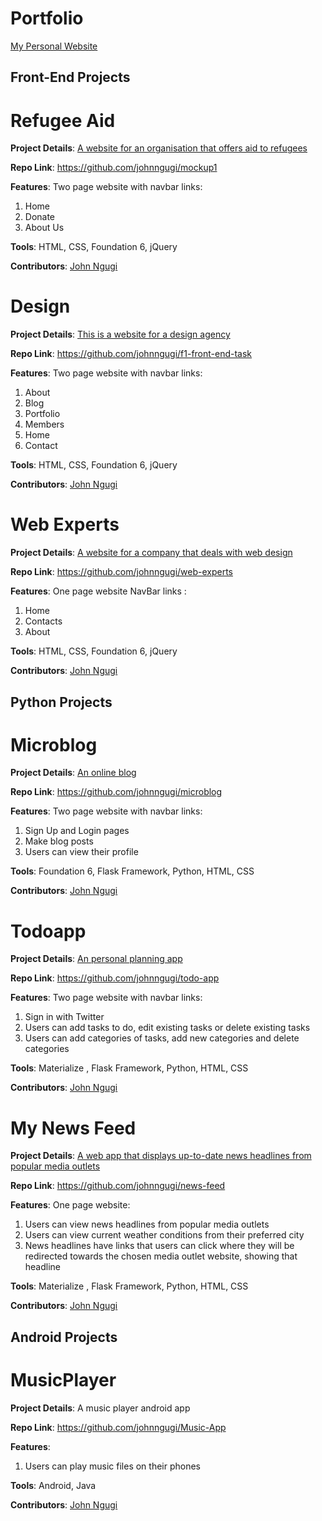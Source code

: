 # Portfolio    
   [My Personal Website](http://john-ngugi.netlify.com/)



## Front-End Projects



# Refugee Aid

**Project Details**: [A website for an organisation that offers aid to refugees](https://johnngugi.github.io/mockup1/)

**Repo Link**: https://github.com/johnngugi/mockup1

**Features**: Two page website with navbar links:  
1. Home  
2. Donate  
3. About Us

**Tools**: HTML, CSS, Foundation 6, jQuery

**Contributors**: [John Ngugi](https://github.com/johnngugi)



# Design

**Project Details**: [This is a website for a design agency](https://johnngugi.github.io/f1-front-end-task/)

**Repo Link**: https://github.com/johnngugi/f1-front-end-task

**Features**: Two page website with navbar links:  
1. About  
2. Blog  
3. Portfolio  
4. Members  
5. Home  
6. Contact  

**Tools**: HTML, CSS, Foundation 6, jQuery

**Contributors**: [John Ngugi](https://github.com/johnngugi)



# Web Experts

**Project Details**: [A website for a company that deals with web design](http://web-experts.netlify.com/)

**Repo Link**: https://github.com/johnngugi/web-experts


**Features**: One page website NavBar links :  
1. Home  
2. Contacts  
3. About

**Tools**: HTML, CSS, Foundation 6, jQuery

**Contributors**: [John Ngugi](https://github.com/johnngugi)


## Python Projects



# Microblog

**Project Details**: [An online blog](https://johnmicroblog.herokuapp.com)

**Repo Link**: https://github.com/johnngugi/microblog

**Features**: Two page website with navbar links:  
1. Sign Up and Login pages  
2. Make blog posts  
3. Users can view their profile

**Tools**: Foundation 6, Flask Framework, Python, HTML, CSS

**Contributors**: [John Ngugi](https://github.com/johnngugi)



# Todoapp

**Project Details**: [An personal planning app](https://johntodoapp.herokuapp.com/)

**Repo Link**: https://github.com/johnngugi/todo-app

**Features**: Two page website with navbar links:  
1. Sign in with Twitter  
2. Users can add tasks to do, edit existing tasks or delete existing tasks  
3. Users can add categories of tasks, add new categories and delete categories
    

**Tools**: Materialize , Flask Framework, Python, HTML, CSS

**Contributors**: [John Ngugi](https://github.com/johnngugi)



# My News Feed

**Project Details**: [A web app that displays up-to-date news headlines from popular media outlets](https://mynewsfeed.herokuapp.com/)

**Repo Link**: https://github.com/johnngugi/news-feed

**Features**: One page website:  
1. Users can view news headlines from popular media outlets  
2. Users can view current weather conditions from their preferred city  
3. News headlines have links that users can click where they will be redirected towards the chosen media outlet website, showing that headline
    

**Tools**: Materialize , Flask Framework, Python, HTML, CSS

**Contributors**: [John Ngugi](https://github.com/johnngugi)


## Android Projects



# MusicPlayer

**Project Details**: A music player android app

**Repo Link**: https://github.com/johnngugi/Music-App

**Features**:  
1. Users can play music files on their phones

**Tools**: Android, Java

**Contributors**: [John Ngugi](https://github.com/johnngugi)
